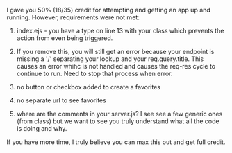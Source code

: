 I gave you 50% (18/35) credit for attempting and getting an app up and running. However, requirements were not met:

1) index.ejs - you have a type on line 13 with your class which prevents the action from even being triggered. 

2) If you remove this, you will still get an error because your endpoint is missing a '/' separating your lookup and your req.query.title. This causes an error whihc is not handled and causes the req-res cycle to continue to run. Need to stop that process when error. 

3) no button or checkbox added to create a favorites

4) no separate url to see favorites

5) where are the comments in your server.js? I see see a few generic ones (from class) but we want to see you truly understand what all the code is doing and why.


If you have more time, I truly believe you can max this out and get full credit. 